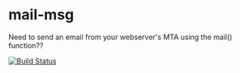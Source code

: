 # mail-msg
Need to send an email from your webserver's MTA using the mail() function??

[![Build Status](https://travis-ci.org/mattmezza/php-mail-msg.svg?branch=master)](https://travis-ci.org/mattmezza/php-mail-msg)
